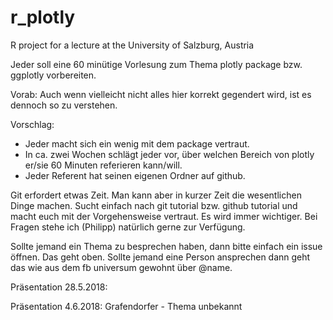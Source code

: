 # r_plotly
R project for a lecture at the University of Salzburg, Austria

Jeder soll eine 60 minütige Vorlesung zum Thema plotly package bzw. ggplotly vorbereiten. 

Vorab:
Auch wenn vielleicht nicht alles hier korrekt gegendert wird, ist es dennoch so zu verstehen.

Vorschlag:

* Jeder macht sich ein wenig mit dem package vertraut.
* In ca. zwei Wochen schlägt jeder vor, über welchen Bereich von plotly er/sie 60 Minuten referieren kann/will.
* Jeder Referent hat seinen eigenen Ordner auf github.

Git erfordert etwas Zeit. Man kann aber in kurzer Zeit die wesentlichen Dinge machen. Sucht einfach nach git tutorial bzw. github tutorial und macht euch mit der Vorgehensweise vertraut. Es wird immer wichtiger.
Bei Fragen stehe ich (Philipp) natürlich gerne zur Verfügung.

Sollte jemand ein Thema zu besprechen haben, dann bitte einfach ein issue öffnen. Das geht oben. Sollte jemand eine Person ansprechen dann geht das wie aus dem fb universum gewohnt über @name.

Präsentation 28.5.2018:


Präsentation 4.6.2018:
Grafendorfer - Thema unbekannt
